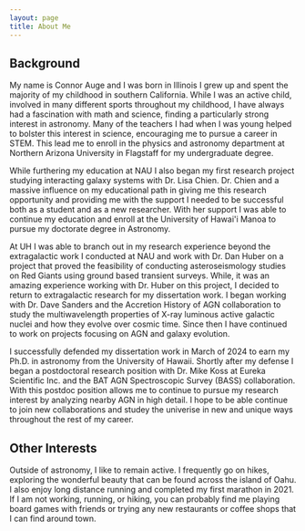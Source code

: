 ```yaml
---
layout: page
title: About Me
---
```


## Background
My name is Connor Auge and I was born in Illinois I grew up and spent the majority of my childhood in southern California. While I was an active child, involved in many different sports throughout my childhood, I have always had a fascination with math and science, finding a particularly strong interest in astronomy. Many of the teachers I had when I was young helped to bolster this interest in science, encouraging me to pursue a career in STEM. This lead me to enroll in the physics and astronomy department at Northern Arizona University in Flagstaff for my undergraduate degree. 

While furthering my education at NAU I also began my first research project studying interacting galaxy systems with Dr. Lisa Chien. Dr. Chien and a massive influence on my educational path in giving me this research opportunity and providing me with the support I needed to be successful both as a student and as a new researcher. With her support I was able to continue my education and enroll at the University of Hawai'i Manoa to pursue my doctorate degree in Astronomy. 

At UH I was able to branch out in my research experience beyond the extragalactic work I conducted at NAU and work with Dr. Dan Huber on a project that proved the feasibility of conducting asteroseismology studies on Red Giants using ground based transient surveys. While, it was an amazing experience working with Dr. Huber on this project, I decided to return to extragalactic research for my dissertation work. I began working with Dr. Dave Sanders and the Accretion History of AGN collaboration to study the multiwavelength properties of X-ray luminous active galactic nuclei and how they evolve over cosmic time. Since then I have continued to work on projects focusing on AGN and galaxy evolution. 

I successfully defended my dissertation work in March of 2024 to earn my Ph.D. in astronomy from the University of Hawaii. Shortly after my defense I began a postdoctoral research position with Dr. Mike Koss at Eureka Scientific Inc. and the BAT AGN Spectroscopic Survey (BASS) collaboration. With this postdoc position allows me to continue to pursue my research interest by analyzing nearby AGN in high detail. I hope to be able continue to join new collaborations and studey the univerise in new and unique ways throughout the rest of my career.

## Other Interests 
Outside of astronomy, I like to remain active. I frequently go on hikes, exploring the wonderful beauty that can be found across the island of Oahu. I also enjoy long distance running and completed my first marathon in 2021. If I am not working, running, or hiking, you can probably find me playing board games with friends or trying any new restaurants or coffee shops that I can find around town. 
